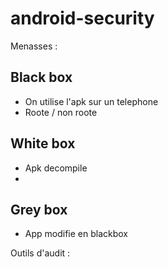 # android-security

Menasses :

## Black box
 - On utilise l'apk sur un telephone
 - Roote / non roote
 


## White box
 - Apk decompile
 -

## Grey box
  - App modifie en blackbox
  
  
  
Outils d'audit :
